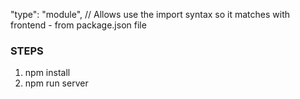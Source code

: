 "type": "module", // Allows use the import syntax so it matches with frontend - from package.json file

### STEPS

1. npm install
2. npm run server
